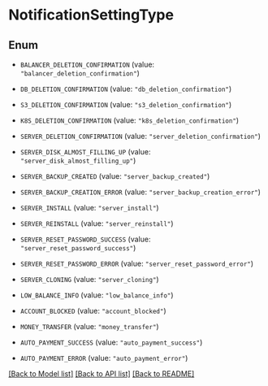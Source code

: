 # NotificationSettingType

## Enum


* `BALANCER_DELETION_CONFIRMATION` (value: `"balancer_deletion_confirmation"`)

* `DB_DELETION_CONFIRMATION` (value: `"db_deletion_confirmation"`)

* `S3_DELETION_CONFIRMATION` (value: `"s3_deletion_confirmation"`)

* `K8S_DELETION_CONFIRMATION` (value: `"k8s_deletion_confirmation"`)

* `SERVER_DELETION_CONFIRMATION` (value: `"server_deletion_confirmation"`)

* `SERVER_DISK_ALMOST_FILLING_UP` (value: `"server_disk_almost_filling_up"`)

* `SERVER_BACKUP_CREATED` (value: `"server_backup_created"`)

* `SERVER_BACKUP_CREATION_ERROR` (value: `"server_backup_creation_error"`)

* `SERVER_INSTALL` (value: `"server_install"`)

* `SERVER_REINSTALL` (value: `"server_reinstall"`)

* `SERVER_RESET_PASSWORD_SUCCESS` (value: `"server_reset_password_success"`)

* `SERVER_RESET_PASSWORD_ERROR` (value: `"server_reset_password_error"`)

* `SERVER_CLONING` (value: `"server_cloning"`)

* `LOW_BALANCE_INFO` (value: `"low_balance_info"`)

* `ACCOUNT_BLOCKED` (value: `"account_blocked"`)

* `MONEY_TRANSFER` (value: `"money_transfer"`)

* `AUTO_PAYMENT_SUCCESS` (value: `"auto_payment_success"`)

* `AUTO_PAYMENT_ERROR` (value: `"auto_payment_error"`)


[[Back to Model list]](../README.md#documentation-for-models) [[Back to API list]](../README.md#documentation-for-api-endpoints) [[Back to README]](../README.md)


